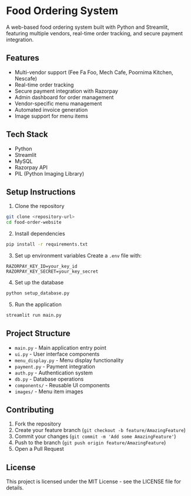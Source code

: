 # Food Ordering System

A web-based food ordering system built with Python and Streamlit, featuring multiple vendors, real-time order tracking, and secure payment integration.

## Features

- Multi-vendor support (Fee Fa Foo, Mech Cafe, Poornima Kitchen, Nescafe)
- Real-time order tracking
- Secure payment integration with Razorpay
- Admin dashboard for order management
- Vendor-specific menu management
- Automated invoice generation
- Image support for menu items

## Tech Stack

- Python
- Streamlit
- MySQL
- Razorpay API
- PIL (Python Imaging Library)

## Setup Instructions

1. Clone the repository
```bash
git clone <repository-url>
cd food-order-website
```

2. Install dependencies
```bash
pip install -r requirements.txt
```

3. Set up environment variables
Create a `.env` file with:
```
RAZORPAY_KEY_ID=your_key_id
RAZORPAY_KEY_SECRET=your_key_secret
```

4. Set up the database
```bash
python setup_database.py
```

5. Run the application
```bash
streamlit run main.py
```

## Project Structure

- `main.py` - Main application entry point
- `ui.py` - User interface components
- `menu_display.py` - Menu display functionality
- `payment.py` - Payment integration
- `auth.py` - Authentication system
- `db.py` - Database operations
- `components/` - Reusable UI components
- `images/` - Menu item images

## Contributing

1. Fork the repository
2. Create your feature branch (`git checkout -b feature/AmazingFeature`)
3. Commit your changes (`git commit -m 'Add some AmazingFeature'`)
4. Push to the branch (`git push origin feature/AmazingFeature`)
5. Open a Pull Request

## License

This project is licensed under the MIT License - see the LICENSE file for details. 